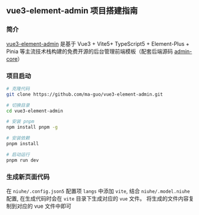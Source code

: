 ## vue3-element-admin 项目搭建指南
### 简介
[vue3-element-admin](https://github.com/ma-guo/vue3-element-admin) 是基于 Vue3 + Vite5+ TypeScript5 + Element-Plus + Pinia 等主流技术栈构建的免费开源的后台管理前端模板（配套后端源码 [admin-core](https://github.com/ma-guo/admin-core)）

### 项目启动
```sh
# 克隆代码
git clone https://github.com/ma-guo/vue3-element-admin.git

# 切换目录
cd vue3-element-admin

# 安装 pnpm
npm install pnpm -g

# 安装依赖
pnpm install

# 启动运行
pnpm run dev
```

### 生成新页面代码
在 `niuhe/.config.json5` 配置项 `langs` 中添加 `vite`, 结合 `niuhe/.model.niuhe` 配置, 在生成代码时会在 `vite` 目录下生成对应的 `vue` 文件。 将生成的文件内容复制到对应的 vue 文件中即可